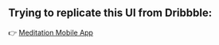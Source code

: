 ## Trying to replicate this UI from Dribbble:  
👉 [Meditation Mobile App](https://dribbble.com/shots/15822493-Meditation-Mobile-App)
